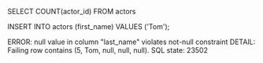 SELECT COUNT(actor_id)
FROM actors

INSERT INTO actors (first_name)
VALUES ('Tom');

ERROR:  null value in column "last_name" violates not-null constraint
DETAIL:  Failing row contains (5, Tom, null, null, null).
SQL state: 23502